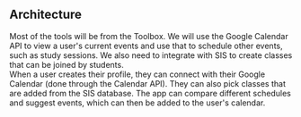 ## Architecture
Most of the tools will be from the Toolbox.
We will use the Google Calendar API to view a user's current events and use that to schedule other events, 
such as study sessions. We also need to integrate with SIS to create classes that can be joined by students.  
When a user creates their profile, they can connect with their Google Calendar (done through the Calendar API). They can 
also pick classes that are added from the SIS database. The app can compare different schedules and suggest events, which
can then be added to the user's calendar.